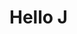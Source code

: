 # Hello J


<div id="observablehq-62629335">
  <div class="observablehq-viewof-edgeColor"></div>
</div>
<script type="module">
  import {Runtime, Inspector} from "https://cdn.jsdelivr.net/npm/@observablehq/runtime@4/dist/runtime.js";
  import define from "https://api.observablehq.com/@observablehq/hello-world.js?v=3";
  (new Runtime).module(define, name => {
    return Inspector.into("#observablehq-62629335 .observablehq-viewof-edgeColor")();
  });
</script>
